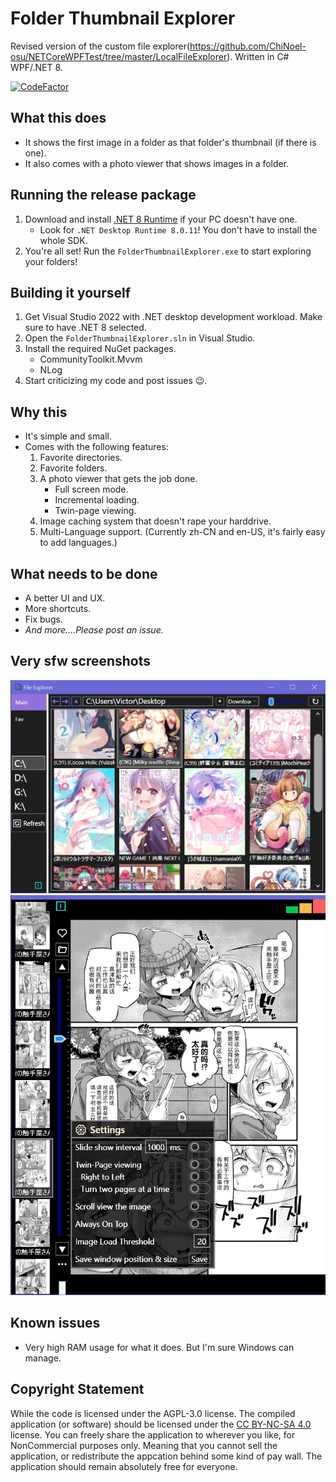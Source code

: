 ﻿# Folder Thumbnail Explorer
Revised version of the custom file explorer(https://github.com/ChiNoel-osu/NETCoreWPFTest/tree/master/LocalFileExplorer). Written in C# WPF/.NET 8.

[![CodeFactor](https://www.codefactor.io/repository/github/chinoel-osu/folderthumbnailexplorer/badge)](https://www.codefactor.io/repository/github/chinoel-osu/folderthumbnailexplorer)

## What this does
- It shows the first image in a folder as that folder's thumbnail (if there is one).
- It also comes with a photo viewer that shows images in a folder.

## Running the release package
1. Download and install [.NET 8 Runtime](https://dotnet.microsoft.com/en-us/download/dotnet/8.0) if your PC doesn't have one.
	- Look for `.NET Desktop Runtime 8.0.11`! You don't have to install the whole SDK.
2. You're all set! Run the `FolderThumbnailExplorer.exe` to start exploring your folders!

## Building it yourself
1. Get Visual Studio 2022 with .NET desktop development workload. Make sure to have .NET 8 selected.
2. Open the `FolderThumbnailExplorer.sln` in Visual Studio.
3. Install the required NuGet packages.
	- CommunityToolkit.Mvvm
	- NLog
4. Start criticizing my code and post issues 😉.


## Why this
- It's simple and small.
- Comes with the following features:
	1. Favorite directories.
	2. Favorite folders.
	3. A photo viewer that gets the job done.
		- Full screen mode.
		- Incremental loading.
		- Twin-page viewing.
	4. Image caching system that doesn't rape your harddrive.
	5. Multi-Language support. (Currently zh-CN and en-US, it's fairly easy to add languages.) 

## What needs to be done
- A better UI and UX.
- More shortcuts.
- Fix bugs.
- *And more....Please post an issue.*

## Very sfw screenshots
![A screenshot of the software's main page. ](./ReadmeResource/Mainpage.jpg?raw=true "Main Page")
![A screenshot of the Photo Viewer.](./ReadmeResource/PhotoViewer.jpg?raw=true "Photo Viewer")

## Known issues
- Very high RAM usage for what it does. But I'm sure Windows can manage.

## Copyright Statement
While the code is licensed under the AGPL-3.0 license. The compiled application (or software) should be licensed under the [CC BY-NC-SA 4.0](./LICENSE-CC-BY-NC-SA) license. You can freely share the application to wherever you like, for NonCommercial purposes only. Meaning that you cannot sell the application, or redistribute the appcation behind some kind of pay wall. The application should remain absolutely free for everyone.
